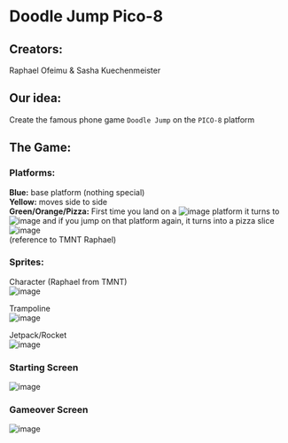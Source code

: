 # Doodle Jump Pico-8

## Creators: 
Raphael Ofeimu & Sasha Kuechenmeister


## Our idea:
Create the famous phone game `Doodle Jump` on the `PICO-8` platform

## The Game:

### Platforms:
**Blue:** base platform (nothing special) <br/>
**Yellow:** moves side to side <br/>
**Green/Orange/Pizza:** First time you land on a ![image](https://user-images.githubusercontent.com/55543651/118682942-347cbc00-b801-11eb-9165-7293b9bb995a.png) platform it turns to ![image](https://user-images.githubusercontent.com/55543651/118682898-26c73680-b801-11eb-9e0d-a42dd5d91fec.png)
 and if you jump on that platform again, it turns into a pizza slice ![image](https://user-images.githubusercontent.com/55543651/118682635-ebc50300-b800-11eb-899b-f00c177a594f.png) <br/>
 (reference to TMNT Raphael)



### Sprites:
Character (Raphael from TMNT) <br/>
![image](https://user-images.githubusercontent.com/55543651/118681700-14003200-b800-11eb-9696-d2966b50b39d.png)

Trampoline <br/>
![image](https://user-images.githubusercontent.com/55543651/118681661-09de3380-b800-11eb-93b7-d1fdc546c8c0.png)

Jetpack/Rocket <br/>
![image](https://user-images.githubusercontent.com/55543651/118681816-2bd7b600-b800-11eb-9b71-7d04debd976e.png) 


### Starting Screen
![image](https://user-images.githubusercontent.com/55543651/118681049-8de3eb80-b7ff-11eb-8463-b55e10916e77.png)

### Gameover Screen
![image](https://user-images.githubusercontent.com/55543651/118681101-9b997100-b7ff-11eb-89c3-e0217a45ceb4.png)

